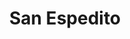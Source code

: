 ---
title: "San Espedito"
url: /fernando-de-la-mora/san-espedito/
shop: reparación de automóviles
---